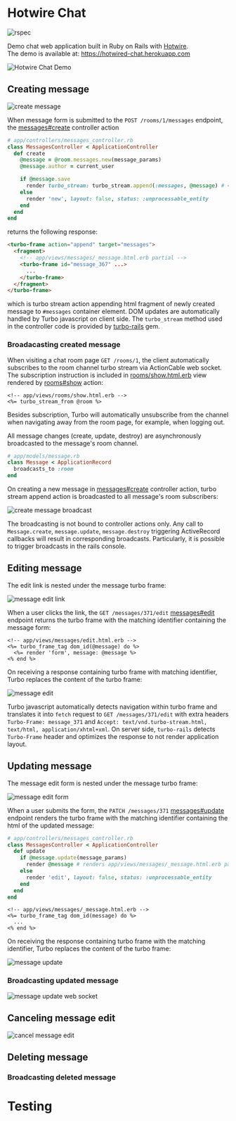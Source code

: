 # Hotwire Chat

![rspec](https://github.com/mdominiak/hotwire-chat/workflows/rspec/badge.svg)

Demo chat web application built in Ruby on Rails with [Hotwire](https://hotwire.dev).<br />The demo is available at: https://hotwired-chat.herokuapp.com

![Hotwire Chat Demo](public/chat.gif)

## Creating message

![create message](/public/messages_create.png)

When message form is submitted to the `POST /rooms/1/messages` endpoint, the [messages#create](app/controllers/messages_controller.rb) controller action

```ruby
# app/controllers/messages_controller.rb
class MessagesController < ApplicationController
  def create
    @message = @room.messages.new(message_params)
    @message.author = current_user

    if @message.save
      render turbo_stream: turbo_stream.append(:messages, @message) # <--
    else
      render 'new', layout: false, status: :unprocessable_entity
    end
  end
end
```

returns the following response:

```html
<turbo-frame action="append" target="messages">
  <fragment>
    <!-- app/views/messages/_message.html.erb partial -->
    <turbo-frame id="message_367" ...>
      ...
    </turbo-frame>
  </fragment>
</turbo-frame>
```

which is turbo stream action appending html fragment of newly created message to `#messages` container element. DOM updates are automatically handled by Turbo javascript on client side. The `turbo_stream` method used in the controller code is provided by [turbo-rails](https://github.com/hotwired/turbo-rails) gem.

### Broadacasting created message

When visiting a chat room page `GET /rooms/1`, the client automatically subscribes to the room channel turbo stream via ActionCable web socket. The subscription instruction is included in [rooms/show.html.erb](app/views/rooms/show.html.erb) view rendered by [rooms#show](app/controllers/rooms_controller.rb) action:

```erb
<!-- app/views/rooms/show.html.erb -->
<%= turbo_stream_from @room %>
```

Besides subscription, Turbo will automatically unsubscribe from the channel when navigating away from the room page, for example, when logging out.

All message changes (create, update, destroy) are asynchronously broadcasted to the message's room channel.

```ruby
# app/models/message.rb
class Message < ApplicationRecord
  broadcasts_to :room
end
```

On creating a new message in [messages#create](app/controllers/messages_controller.rb) controller action, turbo stream append action is broadcasted to all message's room subscribers:

![create message broadcast](public/messages_create_ws.png)

The broadcasting is not bound to controller actions only. Any call to `Message.create`, `message.update`, `message.destroy` triggering ActiveRecord callbacks will result in corresponding broadcasts. Particularly, it is possible to trigger broadcasts in the rails console.

## Editing message

The edit link is nested under the message turbo frame:

![message edit link](public/messages_edit_link.png)

When a user clicks the link, the `GET /messages/371/edit` [messages#edit](app/controllers/messages_controller.rb) endpoint returns the turbo frame with the matching identifier containing the message form:

```erb
<!-- app/views/messages/edit.html.erb -->
<%= turbo_frame_tag dom_id(@message) do %>
  <%= render 'form', message: @message %>
<% end %>
```

On receiving a response containing turbo frame with matching identifier, Turbo replaces the content of the turbo frame:

![message edit](public/messages_edit.png)

Turbo javascript automatically detects navigation within turbo frame and translates it into `fetch` request to `GET /messages/371/edit` with extra headers `Turbo-Frame: message_371` and `Accept: text/vnd.turbo-stream.html, text/html, application/xhtml+xml`. On server side, `turbo-rails` detects `Turbo-Frame` header and optimizes the response to not render application layout.

## Updating message

The message edit form is nested under the message turbo frame:

![message edit form](public/messages_edit_form.png)

When a user submits the form, the `PATCH /messages/371` [messages#update](app/controllers/messages_controller.rb) endpoint renders the turbo frame with the matching identifier containing the html of the updated message:

```ruby
# app/controllers/messages_controller.rb
class MessagesController < ApplicationController
  def update
    if @message.update(message_params)
      render @message # renders app/views/messages/_message.html.erb partial
    else
      render 'edit', layout: false, status: :unprocessable_entity
    end
  end
end
```

```erb
<!-- app/views/messages/_message.html.erb -->
<%= turbo_frame_tag dom_id(message) do %>
  ...
<% end %>
```

On receiving the response containing turbo frame with the matching identifier, Turbo replaces the content of the turbo frame:

![message update](public/messages_update.png)

### Broadcasting updated message

![message update web socket](public/messages_update_ws.png)

## Canceling message edit

![cancel message edit](public/messages_edit_cancel_link.png)

## Deleting message

### Broadcasting deleted message

# Testing
